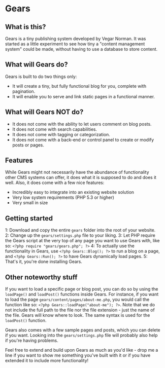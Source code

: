 Gears
=====


What is this?
-------------

Gears is a tiny publishing system developed by Vegar Norman. It was started as a little experiment to see how tiny a "content management system" could be made, without having to use a database to store content.


What will Gears do?
-------------------

Gears is built to do two things only:

+ It will create a tiny, but fully functional blog for you, complete with pagination.
+ It will enable you to serve and link static pages in a functional manner.


What will Gears NOT do?
-----------------------

+ It does not come with the ability to let users comment on blog posts.
+ It does not come with search capabilities.
+ It does not come with tagging or categorization.
+ It does not come with a back-end or control panel to create or modify posts or pages.


Features
--------

While Gears might not necessarily have the abundance of functionality other CMS systems can offer, it does what it is supposed to do and does it well. Also, it does come with a few nice features:

+ Incredibly easy to integrate into an existing website solution
+ Very low system requirements (PHP 5.3 or higher)
+ Very small in size


Getting started
---------------

1: Download and copy the entire `gears` folder into the root of your website.
2: Change up the `gears/settings.php` file to your liking.
3: Let PHP require the Gears script at the very top of any page you want to use Gears with, like so: `<?php require "gears/gears.php"; ?>`
4: To actually use the functionality in Gears, use `<?php Gears::Blog(); ?>` to run a blog on a page, and `<?php Gears::Run(); ?>` to have Gears dynamically load pages.
5: That's it, you're done installing Gears.


Other noteworthy stuff
----------------------

If you want to load a specific page or blog post, you can do so by using the `loadPage()` and `loadPost()` functions inside Gears. For instance, if you want to load the page `gears/content/pages/about-me.php`, you would call the function like so: `<?php Gears::loadPage("about-me"); ?>`. Note that we do not include the full path to the file nor the file extension - just the name of the file. Gears will know where to look. The same syntax is used for the `loadPost()` function.

Gears also comes with a few sample pages and posts, which you can delete if you want. Looking into the `gears/settings.php` file will probably also help if you're having problems.

Feel free to extend and build upon Gears as much as you'd like - drop me a line if you want to show me something you've built with it or if you have extended it to include more functionality!
